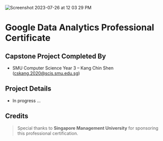 ![Screenshot 2023-07-26 at 12 03 29 PM](https://github.com/cskang0121/google-data-analytics-professional-certification-2023-capstone-project/assets/79074359/b403a890-6d66-45c5-bf66-d4f23e42ec13)

# Google Data Analytics Professional Certificate

## Capstone Project Completed By 
* SMU Computer Science Year 3 – Kang Chin Shen (cskang.2020@scis.smu.edu.sg)

## Project Details
* In progress ...

## Credits 
> Special thanks to **Singapore Management University** for sponsoring this professional certification.
